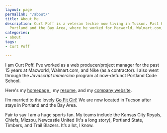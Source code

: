```yaml
---
layout: page
permalink: "/about/"
title: About Me
description: Curt Poff is a veteran techie now living in Tucson. Past homes include
  Portland and the Bay Area, where he worked for Macworld, Walmart.com, and Nike.
categories:
- about
tags:
- Curt Poff

---
```

I am Curt Poff. I’ve worked as a web producer/project manager for the past 15 years at Macworld, Walmart.com, and Nike (as a contractor). I also went through the _Javascript Immersion_ program at now-defunct Portland Code School.

Here's my [homepage ](https://curtpoff.com "Curt Poff homepage"), my [resume](/resume/ "Curt Poff resume"), and my [company website](https://poffdev.com/ "Poff Development").

I’m married to the lovely [Go Fit Girl!](http://gofitgirl.com) We are now located in Tucson after stays in Portland and the Bay Area.

Fair to say I am a huge sports fan. My teams include the Kansas City Royals, Chiefs, Mizzou, Newcastle United (It's a long story), Portland State, Timbers, and Trail Blazers. It’s a lot, I know.
